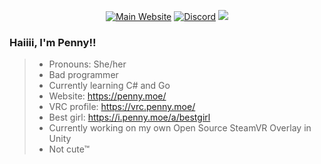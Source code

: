 <p align="center">
  <a href="https://penny.moe" target="_blank"><img alt="Main Website" src="https://img.shields.io/website?label=penny.moe&style=for-the-badge&url=https%3A%2F%2Fpenny.moe" /></a>
  <a href="https://discord.com/users/875251523641294869" target="_blank"><img alt="Discord" src="https://img.shields.io/static/v1?label=Penny&message=%239538&style=for-the-badge&logo=appveyor&color=7289DA&logo=Discord" /></a>
  <img src="https://img.shields.io/static/v1?label=Pronouns&message=she/her&color=E6A1FF&style=for-the-badge" />
</p>

### Haiiii, I'm Penny!!

> - Pronouns: She/her
> - Bad programmer
> - Currently learning C# and Go
> - Website: https://penny.moe/
> - VRC profile: https://vrc.penny.moe/
> - Best girl: https://i.penny.moe/a/bestgirl
> - Currently working on my own Open Source SteamVR Overlay in Unity
> - Not cute™ 

<p align="center">
    <img alt="" src="https://komarev.com/ghpvc/?username=pennybunny&color=brightgreen&style=flat-square" />
  </p>
